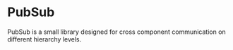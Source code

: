 # PubSub 

PubSub is a small library designed for cross component communication on different hierarchy levels.